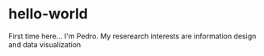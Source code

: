 # hello-world
First time here…
I'm Pedro. My reserearch interests are information design and data visualization
